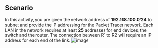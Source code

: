 ## Scenario
In this activity, you are given the network address of **192.168.100.0/24** to subnet and provide the IP addressing for the Packet Tracer network. Each LAN in the network requires at least **25** addresses for end devices, the switch and the router. The connection between R1 to R2 will require an IP address for each end of the link.
![image](https://github.com/user-attachments/assets/edea58b8-06f0-4092-b97f-669a9447c49d)

